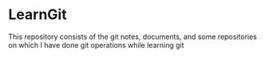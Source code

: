 # LearnGit
This repository consists of the git notes, documents, and some repositories on which I have done git operations while learning git
